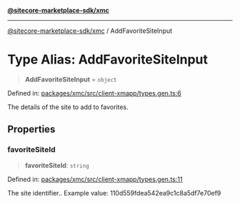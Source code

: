 [**@sitecore-marketplace-sdk/xmc**](../README.md)

***

[@sitecore-marketplace-sdk/xmc](../README.md) / AddFavoriteSiteInput

# Type Alias: AddFavoriteSiteInput

> **AddFavoriteSiteInput** = `object`

Defined in: [packages/xmc/src/client-xmapp/types.gen.ts:6](https://github.com/Sitecore/sitecore-marketplace-sdk/blob/e87783cce9f115393973a45e109d17b99bf1df7e/packages/xmc/src/client-xmapp/types.gen.ts#L6)

The details of the site to add to favorites.

## Properties

### favoriteSiteId

> **favoriteSiteId**: `string`

Defined in: [packages/xmc/src/client-xmapp/types.gen.ts:11](https://github.com/Sitecore/sitecore-marketplace-sdk/blob/e87783cce9f115393973a45e109d17b99bf1df7e/packages/xmc/src/client-xmapp/types.gen.ts#L11)

The site identifier..
Example value: 110d559fdea542ea9c1c8a5df7e70ef9
